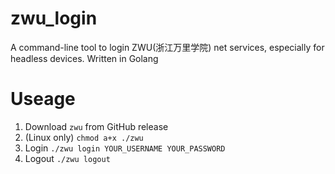 # zwu_login
A command-line tool to login ZWU(浙江万里学院) net services, especially for headless devices. Written in Golang

# Useage
1. Download ``zwu`` from GitHub release
2. (Linux only) ``chmod a+x ./zwu``
3. Login ``./zwu login YOUR_USERNAME YOUR_PASSWORD``
4. Logout ``./zwu logout``
